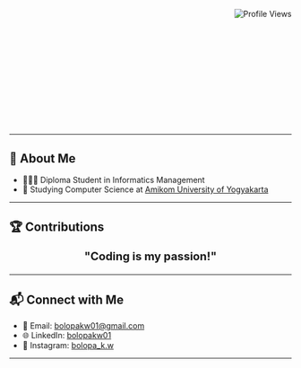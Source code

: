 <p align="right">
  <img src="https://komarev.com/ghpvc/?username=bolopakw01&label=Profile%20views&color=0e75b6&style=flat" alt="Profile Views" />
</p>

<div align="center">
  <h1 style="font-size: 3em; font-weight: bold; animation: fadeIn 3s ease-in-out;">Hi There! 👋</h1>
  <h2 style="font-size: 2em; font-weight: normal; animation: slideIn 3s ease-in-out;">I'm Bolopa Kakungnge Walinono</h2>
</div>

<style>
@keyframes fadeIn {
  from { opacity: 0; }
  to { opacity: 1; }
}

@keyframes slideIn {
  from { transform: translateX(-100%); opacity: 0; }
  to { transform: translateX(0); opacity: 1; }
}
</style>

---

## 💫 About Me

- 👩🏻‍💻 Diploma Student in Informatics Management
- 🏫 Studying Computer Science at [Amikom University of Yogyakarta](https://www.amikom.ac.id)

---

## 🏆 Contributions

<div align="center">
  <p style="font-size: 20px; font-weight: bold;">"Coding is my passion!"</p>
</div>

---

## 📬 Connect with Me

- 📧 Email: bolopakw01@gmail.com
- 🌐 LinkedIn: [bolopakw01](https://www.linkedin.com/in/bolopakw01/)
- 📸 Instagram: [bolopa_k.w](https://www.instagram.com/bolopa_k.w/)

---

